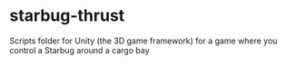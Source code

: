 # starbug-thrust

Scripts folder for Unity (the 3D game framework) for a game where you control a Starbug around a cargo bay
